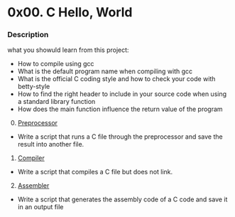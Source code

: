 # 0x00. C Hello, World

### Description
what you showuld learn from this project:
* How to compile using gcc
* What is the default program name when compiling with gcc
* What is the official C coding style and how to check your code with betty-style
* How to find the right header to include in your source code when using a standard library function
* How does the main function influence the return value of the program

0. [Preprocessor](https://github.com/AniekanSamson/alx-low_level_programming/blob/main/0x00-hello_world/0-preprocessor)
- Write a script that runs a C file through the preprocessor and save the result into another file.

1. [Compiler](https://github.com/AniekanSamson/alx-low_level_programming/blob/main/0x00-hello_world/1-compiler)
- Write a script that compiles a C file but does not link.

2. [Assembler](https://github.com/AniekanSamson/alx-low_level_programming/blob/main/0x00-hello_world/2-assembler)
- Write a script that generates the assembly code of a C code and save it in an output file
